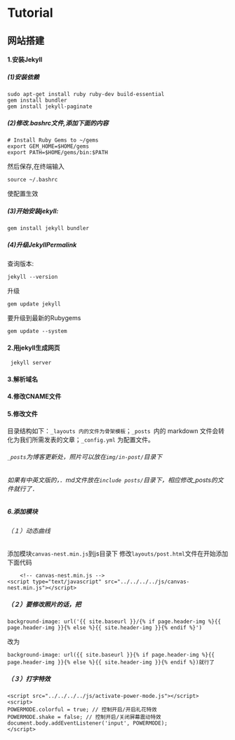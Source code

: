 #  Tutorial
##  网站搭建
####  1.安装Jekyll
#####  (1)安装依赖
```
sudo apt-get install ruby ruby-dev build-essential
gem install bundler
gem install jekyll-paginate
```
#####  (2)修改.bashrc文件,添加下面的内容
```
# Install Ruby Gems to ~/gems
export GEM_HOME=$HOME/gems
export PATH=$HOME/gems/bin:$PATH
```
然后保存,在终端输入
```
source ~/.bashrc
```
使配置生效
#####  (3)开始安装jekyll:
```
gem install jekyll bundler
```
#####  (4)升级JekyllPermalink
查询版本:
```
jekyll --version
```
升级
```
gem update jekyll
```
要升级到最新的Rubygems
```
gem update --system
```
####  2.用jekyll生成网页
```
 jekyll server
```
####  3.解析域名
####  4.修改CNAME文件
####  5.修改文件
目录结构如下：`_layouts 内的文件为骨架模板`；`_posts `内的 markdown 文件会转化为我们所需发表的文章；`_config.yml` 为配置文件。
######  `_posts`为博客更新处，照片可以放在`img/in-post/`目录下
######  如果有中英文版的，．md文件放在`include posts/`目录下，相应修改_posts的文件就行了．
#####  6.添加模块
###### （１）动态曲线
添加模块`canvas-nest.min.js`到js目录下
修改`layouts/post.html`文件在开始添加下面代码
```
    <!-- canvas-nest.min.js -->
<script type="text/javascript" src="../../../../js/canvas-nest.min.js"></script>
```
##### （２）要修改照片的话，把
```
background-image: url('{{ site.baseurl }}/{% if page.header-img %}{{ page.header-img }}{% else %}{{ site.header-img }}{% endif %}')
```
改为
```
background-image: url({{ site.baseurl }}{% if page.header-img %}{{ page.header-img }}{% else %}{{ site.header-img }}{% endif %})就行了
```
##### （３）打字特效
```
<script src="../../../../js/activate-power-mode.js"></script>
<script>
POWERMODE.colorful = true; // 控制开启/开启礼花特效  
POWERMODE.shake = false; // 控制开启/关闭屏幕震动特效  
document.body.addEventListener('input', POWERMODE);
</script>
```


